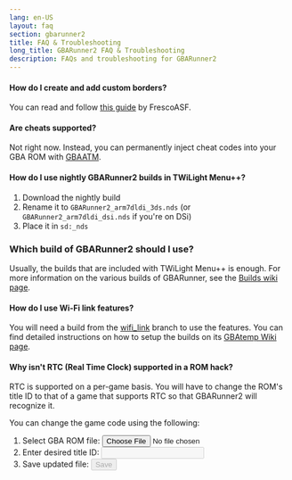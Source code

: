 ```yaml
---
lang: en-US
layout: faq
section: gbarunner2
title: FAQ & Troubleshooting
long_title: GBARunner2 FAQ & Troubleshooting
description: FAQs and troubleshooting for GBARunner2
---
```


#### How do I create and add custom borders?
You can read and follow [this guide](https://docs.google.com/document/d/1owjiW-1fHEbokrkK2ZuPFjR2-N9s1dXCCAM3ghWRtxk/edit?usp=sharing) by FrescoASF.

#### Are cheats supported?
Not right now. Instead, you can permanently inject cheat codes into your GBA ROM with [GBAATM](https://gbatemp.net/threads/gba-auto-trainer-maker-gbaatm.99334/).

#### How do I use nightly GBARunner2 builds in TWiLight Menu++?
1. Download the nightly build
1. Rename it to `GBARunner2_arm7dldi_3ds.nds` (or `GBARunner2_arm7dldi_dsi.nds` if you're on DSi)
1. Place it in `sd:_nds`

### Which build of GBARunner2 should I use?
Usually, the builds that are included with TWiLight Menu++ is enough. For more information on the various builds of GBARunner, see the [Builds wiki page](https://wiki.ds-homebrew.com/gbarunner2/builds).

#### How do I use Wi-Fi link features?
You will need a build from the [wifi_link](https://github.com/Gericom/GBARunner2/tree/wifi_link) branch to use the features. You can find detailed instructions on how to setup the builds on its [GBAtemp Wiki page](https://wiki.gbatemp.net/wiki/GBARunner2/Link).

#### Why isn't RTC (Real Time Clock) supported in a ROM hack?
RTC is supported on a per-game basis. You will have to change the ROM's title ID to that of a game that supports RTC so that GBARunner2 will recognize it.

You can change the game code using the following:
1. <label for="file-input" class="form-label">Select GBA ROM file:</label>
   <input id="file-input" class="form-control mb-2" type="file" onchange="loadRom(this.files[0])">
1. <label for="file-input" class="form-label">Enter desired title ID:</label>
   <input id="tid-input" class="form-control mb-2" type="text" maxlength="4" onchange="updateTid(this.value)" disabled>
1. <label for="file-input" class="form-label">Save updated file:</label>
   <input id="save" class="btn btn-secondary" type="button" value="Save" onclick="save()" disabled>

<script src="/assets/js/change-gba-tid.js"></script>
